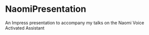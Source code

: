 # NaomiPresentation
An Impress presentation to accompany my talks on the Naomi Voice Activated Assistant
